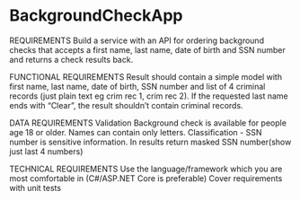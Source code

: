 # BackgroundCheckApp
REQUIREMENTS 
Build a service with an API for ordering background checks that accepts a first name, last name, date of birth and SSN number and returns a check results back. 

FUNCTIONAL REQUIREMENTS
Result should contain a simple model with first name, last name, date of birth, SSN number and list of 4 criminal records (just plain text eg crim rec 1, crim rec 2).
If the requested last name ends with “Clear”, the result shouldn’t contain criminal records.

DATA REQUIREMENTS
Validation
Background check is available for people age 18 or older.
Names can contain only letters.
Classification - SSN number is sensitive information. In results return masked SSN number(show just last 4 numbers)

TECHNICAL REQUIREMENTS
Use the language/framework  which you are most comfortable in (C#/ASP.NET Core is preferable)
Cover requirements with unit tests
